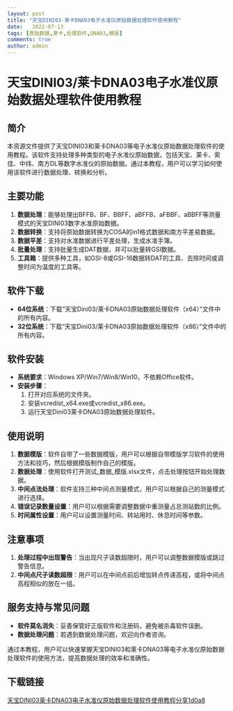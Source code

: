 ```yaml
---
layout: post
title: "天宝DINI03-莱卡DNA03电子水准仪原始数据处理软件使用教程"
date:   2022-07-13
tags: [原始数据,莱卡,处理软件,DNA03,模版]
comments: true
author: admin
---
```

# 天宝DINI03/莱卡DNA03电子水准仪原始数据处理软件使用教程

## 简介
本资源文件提供了天宝DINI03和莱卡DNA03等电子水准仪原始数据处理软件的使用教程。该软件支持处理多种类型的电子水准仪原始数据，包括天宝、莱卡、索佳、中纬、南方DL等数字水准仪的原始数据。通过本教程，用户可以学习如何使用该软件进行数据处理、转换和分析。

## 主要功能
1. **数据处理**：能够处理出BFFB、BF、BBFF、aBFFB、aFBBF、aBBFF等测量模式的天宝DINI03数字水准原始数据。
2. **数据转换**：支持将原始数据转换为COSA的in1格式数据和南方平差易数据。
3. **数据平差**：支持对水准数据进行平差处理，生成水准手簿。
4. **批量处理**：支持批量生成DAT数据，并可以批量转GSI数据。
5. **工具箱**：提供多种工具，如GSI-8或GSI-16数据转DAT的工具、去除时间或调整时间为温度的工具等。

## 软件下载
- **64位系统**：下载“天宝Dini03/莱卡DNA03原始数据处理软件（x64）”文件中的所有内容。
- **32位系统**：下载“天宝Dini03/莱卡DNA03原始数据处理软件（x86）”文件中的所有内容。

## 软件安装
- **系统要求**：Windows XP/Win7/Win8/Win10，不依赖Office软件。
- **安装步骤**：
  1. 打开对应系统的文件夹。
  2. 安装vcredist_x64.exe或vcredist_x86.exe。
  3. 运行天宝Dini03莱卡DNA03原始数据处理软件。

## 使用说明
1. **数据模版**：软件自带了一些数据模版，用户可以根据自带模版学习软件的使用方法和技巧，然后根据模版制作自己的模版。
2. **数据处理**：使用软件打开测试_数据_模版.xlsx文件，点击处理按钮开始处理数据。
3. **中间点法处理**：软件支持三种中间点测量模式，用户可以根据自己的测量模式进行选择。
4. **错误记录数量设置**：用户可以根据需要调整数据中重测量占总测站数的比例。
5. **时间属性设置**：用户可以设置测量时间、转站用时、休息时间等参数。

## 注意事项
1. **处理过程中出现警告**：当出现尺子读数超限时，用户可以调整数据模版或跳过警告信息。
2. **中间点尺子读数超限**：用户可以在中间点前后增加转点传递高程，或将中间点高程相似的放在一组。

## 服务支持与常见问题
- **软件莫名消失**：妥善保管好正版软件和注册码，避免被杀毒软件误删。
- **数据处理问题**：若遇到数据处理问题，欢迎向作者咨询。

通过本教程，用户可以快速掌握天宝DINI03和莱卡DNA03等电子水准仪原始数据处理软件的使用方法，提高数据处理的效率和准确性。

## 下载链接

[天宝DINI03莱卡DNA03电子水准仪原始数据处理软件使用教程分享1d0a8](https://pan.quark.cn/s/8faa720f5d6e)